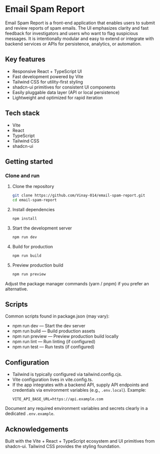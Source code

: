 # Email Spam Report

Email Spam Report is a front-end application that enables users to submit and review reports of spam emails. The UI emphasizes clarity and fast feedback for investigators and users who want to flag suspicious messages. It is intentionally modular and easy to extend or integrate with backend services or APIs for persistence, analytics, or automation.

## Key features

- Responsive React + TypeScript UI
- Fast development powered by Vite
- Tailwind CSS for utility-first styling
- shadcn-ui primitives for consistent UI components
- Easily pluggable data layer (API or local persistence)
- Lightweight and optimized for rapid iteration

## Tech stack

- Vite
- React
- TypeScript
- Tailwind CSS
- shadcn-ui

## Getting started

### Clone and run

1. Clone the repository
   ```bash
   git clone https://github.com/Vinay-014/email-spam-report.git
   cd email-spam-report
   ```

2. Install dependencies
   ```bash
   npm install
   ```

3. Start the development server
   ```bash
   npm run dev
   ```

4. Build for production
   ```bash
   npm run build
   ```

5. Preview production build
   ```bash
   npm run preview
   ```

Adjust the package manager commands (yarn / pnpm) if you prefer an alternative.

## Scripts

Common scripts found in package.json (may vary):

- npm run dev — Start the dev server
- npm run build — Build production assets
- npm run preview — Preview production build locally
- npm run lint — Run linting (if configured)
- npm run test — Run tests (if configured)

## Configuration

- Tailwind is typically configured via tailwind.config.cjs.
- Vite configuration lives in vite.config.ts.
- If the app integrates with a backend API, supply API endpoints and credentials via environment variables (e.g., `.env.local`). Example:
  ```
  VITE_API_BASE_URL=https://api.example.com
  ```

Document any required environment variables and secrets clearly in a dedicated `.env.example`.

## Acknowledgements

Built with the Vite + React + TypeScript ecosystem and UI primitives from shadcn-ui. Tailwind CSS provides the styling foundation.
